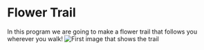 
# Flower Trail
In this program we are going to make a flower trail that follows you wherever you walk!
![First image that shows the trail](something)


